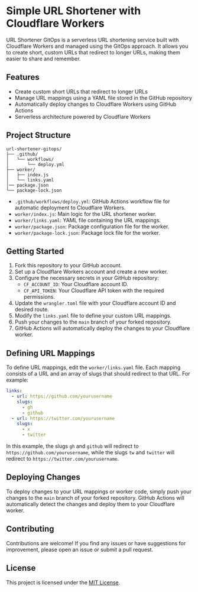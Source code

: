 # Simple URL Shortener with Cloudflare Workers

URL Shortener GitOps is a serverless URL shortening service built with Cloudflare Workers and managed using the GitOps approach. It allows you to create short, custom URLs that redirect to longer URLs, making them easier to share and remember.

## Features

- Create custom short URLs that redirect to longer URLs
- Manage URL mappings using a YAML file stored in the GitHub repository
- Automatically deploy changes to Cloudflare Workers using GitHub Actions
- Serverless architecture powered by Cloudflare Workers

## Project Structure

```
url-shortener-gitops/
├── .github/
│   └── workflows/
│       └── deploy.yml
├── worker/
│   ├── index.js
│   └── links.yaml
│── package.json
└── package-lock.json
```

- `.github/workflows/deploy.yml`: GitHub Actions workflow file for automatic deployment to Cloudflare Workers.
- `worker/index.js`: Main logic for the URL shortener worker.
- `worker/links.yaml`: YAML file containing the URL mappings.
- `worker/package.json`: Package configuration file for the worker.
- `worker/package-lock.json`: Package lock file for the worker.

## Getting Started

1. Fork this repository to your GitHub account.
2. Set up a Cloudflare Workers account and create a new worker.
3. Configure the necessary secrets in your GitHub repository:
   - `CF_ACCOUNT_ID`: Your Cloudflare account ID.
   - `CF_API_TOKEN`: Your Cloudflare API token with the required permissions.
4. Update the `wrangler.toml` file with your Cloudflare account ID and desired route.
5. Modify the `links.yaml` file to define your custom URL mappings.
6. Push your changes to the `main` branch of your forked repository.
7. GitHub Actions will automatically deploy the changes to your Cloudflare worker.

## Defining URL Mappings

To define URL mappings, edit the `worker/links.yaml` file. Each mapping consists of a URL and an array of slugs that should redirect to that URL. For example:

```yaml
links:
  - url: https://github.com/yourusername
    slugs:
      - gh
      - github
  - url: https://twitter.com/yourusername
    slugs:
      - x
      - twitter
```

In this example, the slugs `gh` and `github` will redirect to `https://github.com/yourusername`, while the slugs `tw` and `twitter` will redirect to `https://twitter.com/yourusername`.

## Deploying Changes

To deploy changes to your URL mappings or worker code, simply push your changes to the `main` branch of your forked repository. GitHub Actions will automatically detect the changes and deploy them to your Cloudflare worker.

## Contributing

Contributions are welcome! If you find any issues or have suggestions for improvement, please open an issue or submit a pull request.

## License

This project is licensed under the [MIT License](LICENSE).

